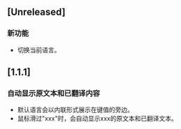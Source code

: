 <!-- Keep a Changelog guide -> https://keepachangelog.com -->

## [Unreleased]

### 新功能
- 切换当前语言。

## [1.1.1]

### 自动显示原文本和已翻译内容
- 默认语言会以内联形式展示在键值的旁边。
- 鼠标滑过"xxx"时，会自动显示xxx的原文本和已翻译文本。
